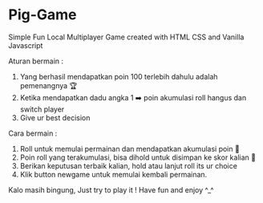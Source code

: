 # Pig-Game
 Simple Fun Local Multiplayer Game created with HTML CSS and Vanilla Javascript

Aturan bermain :
1. Yang berhasil mendapatkan poin 100 terlebih dahulu adalah pemenangnya 🏆
2. Ketika mendapatkan dadu angka 1 ➡️ poin akumulasi roll hangus dan switch player
3. Give ur best decision 

Cara bermain :
1. Roll untuk memulai permainan dan mendapatkan akumulasi poin 🎲
2. Poin roll yang terakumulasi, bisa dihold untuk disimpan ke skor kalian 💸
3. Berikan keputusan terbaik kalian, hold atau lanjut roll its ur choice
4. Klik button newgame untuk memulai kembali permainan.

Kalo masih bingung, Just try to play it !
Have fun and enjoy ^_^
